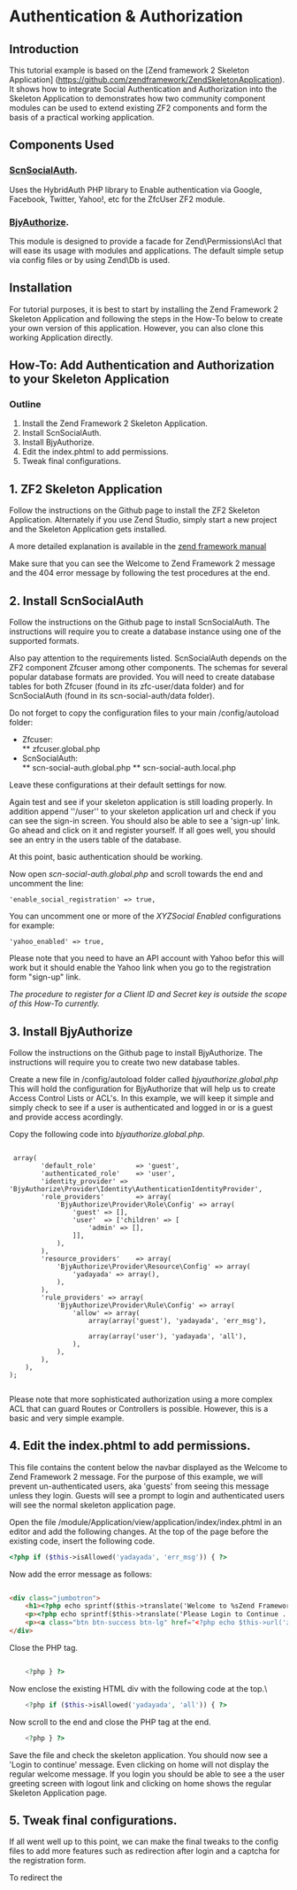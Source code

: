 Authentication & Authorization
==============================

Introduction
------------
This tutorial example is based on the [Zend framework 2 Skeleton Application] (https://github.com/zendframework/ZendSkeletonApplication). It shows how to integrate Social Authentication and Authorization into the Skeleton Application to demonstrates how two community component modules can be used to extend existing ZF2 components and form the basis of a practical working application.

Components Used
---------------
### [ScnSocialAuth](https://github.com/SocalNick/ScnSocialAuth).

Uses the HybridAuth PHP library to Enable authentication via Google, Facebook, Twitter, Yahoo!, etc for the ZfcUser ZF2 module.

### [BjyAuthorize](https://github.com/bjyoungblood/BjyAuthorize).

This module is designed to provide a facade for Zend\Permissions\Acl that will ease its usage with modules and applications. The default simple setup via config files or by using Zend\Db is used.

Installation
------------
For tutorial purposes, it is best to start by installing the Zend Framework 2 Skeleton Application and following the steps in the How-To below to create your own version of this application. However, you can also clone this working Application directly.


How-To: Add Authentication and Authorization to your Skeleton Application
-------------------------------------------------------------------------

### Outline
1. Install the Zend Framework 2 Skeleton Application.
2. Install ScnSocialAuth.
3. Install BjyAuthorize.
4. Edit the index.phtml to add permissions.
5. Tweak final configurations.

## 1. ZF2 Skeleton Application
Follow the instructions on the Github page to install the ZF2 Skeleton Application. Alternately if you use Zend Studio, simply start a new project and the Skeleton Application gets installed. 

A more detailed explanation is available in the [zend framework manual](http://framework.zend.com/manual/current/en/user-guide/skeleton-application.html)

Make sure that you can see the Welcome to Zend Framework 2 message and the 404 error message by following the test procedures at the end.

## 2. Install ScnSocialAuth
Follow the instructions on the Github page to install ScnSocialAuth. The instructions will require you to create a database instance using one of the supported formats. 

Also pay attention to the requirements listed. ScnSocialAuth depends on the ZF2 component Zfcuser among other components. The schemas for several popular database formats are provided. You will need to create database tables for both Zfcuser (found in its zfc-user/data folder) and for ScnSocialAuth (found in its scn-social-auth/data folder).

Do not forget to copy the configuration files to your main /config/autoload folder:
* Zfcuser:         
    ** zfcuser.global.php
* ScnSocialAuth:   
    ** scn-social-auth.global.php
    ** scn-social-auth.local.php
    
Leave these configurations at their default settings for now.

Again test and see if your skeleton application is still loading properly. In addition append ''/user'' to your skeleton application url and check if you can see the sign-in screen. You should also be able to see a 'sign-up' link. Go ahead and click on it and register yourself. If all goes well, you should see an entry in the users table of the database.

At this point, basic authentication should be working.

Now open *scn-social-auth.global.php* and scroll towards the end and uncomment the line:

<pre><code>'enable_social_registration' => true,</code></pre>

You can uncomment one or more of the *XYZSocial Enabled* configurations for example:

<pre><code>'yahoo_enabled' => true,</code></pre>


Please note that you need to have an API account with Yahoo befor this will work but it should enable the Yahoo link when you go to the registration form "sign-up" link.

*The procedure to register for a Client ID and Secret key is outside the scope of this How-To currently.*

## 3. Install BjyAuthorize
Follow the instructions on the Github page to install BjyAuthorize. The instructions will require you to create two new database tables.

Create a new file in /config/autoload folder called *bjyauthorize.global.php* This will hold the configuration for BjyAuthorize that will help us to create Access Control Lists or ACL's. In this example, we will keep it simple and simply check to see if a user is authenticated and logged in or is a guest and provide access acordingly.

Copy the following code into *bjyauthorize.global.php*.

<pre><code>
<?php
return array(
    'bjyauthorize' => array(
        'default_role'          => 'guest',
        'authenticated_role'    => 'user',
        'identity_provider' => 'BjyAuthorize\Provider\Identity\AuthenticationIdentityProvider',
        'role_providers'        => array(
            'BjyAuthorize\Provider\Role\Config' => array(
                'guest' => [],
                'user'  => ['children' => [
                    'admin' => [],
                ]],
            ),                         
        ),
        'resource_providers'    => array(
            'BjyAuthorize\Provider\Resource\Config' => array(
                'yadayada' => array(),
            ),
        ),
        'rule_providers' => array(
            'BjyAuthorize\Provider\Rule\Config' => array(
                'allow' => array(
                    array(array('guest'), 'yadayada', 'err_msg'),
                    
                    array(array('user'), 'yadayada', 'all'),
                ),
            ),
        ),
    ), 
);   
          
</code></pre>

Please note that more sophisticated authorization using a more complex ACL that can guard Routes or Controllers is possible. However, this is a basic and very simple example.

## 4. Edit the index.phtml to add permissions.
This file contains the content below the navbar displayed as the Welcome to Zend Framework 2 message. For the purpose of this example, we will prevent un-authenticated users, aka 'guests' from seeing this message unless they login. Guests will see a prompt to login and authenticated users will see the normal skeleton application page.

Open the file /module/Application/view/application/index/index.phtml in an editor and add the following changes. At the top of the page before the existing code, insert the following code.

```php
<?php if ($this->isAllowed('yadayada', 'err_msg')) { ?>
```    
Now add the error message as follows:
 
```html

<div class="jumbotron">
    <h1><?php echo sprintf($this->translate('Welcome to %sZend Framework 2%s'), '<span class="zf-green">', '</span>') ?></h1>
    <p><?php echo sprintf($this->translate('Please Login to Continue ... '), '<a href="https://github.com/zendframework/ZendSkeletonApplication" target="_blank">', '</a>', \Zend\Version\Version::VERSION) ?></p>
    <p><a class="btn btn-success btn-lg" href="<?php echo $this->url('zfcuser') ?>" target="_blank"><?php echo $this->translate('Login') ?> &raquo;</a></p>
</div>
```
Close the PHP tag.

```php

    <?php } ?>
```

Now enclose the existing HTML div with the following code at the top.\
   
```php
    <?php if ($this->isAllowed('yadayada', 'all')) { ?>
```

Now scroll to the end and close the PHP tag at the end.

```php
    <?php } ?>
```
Save the file and check the skeleton application. You should now see a 'Login to continue' message. Even clicking on home will not display the regular welcome message. If you login you should be able to see a the user greeting screen with logout link and clicking on home shows the regular Skeleton Application page.

## 5. Tweak final configurations.
If all went well up to this point, we can make the final tweaks to the config files to add more features such as redirection after login and a captcha for the registration form.

To redirect the 
